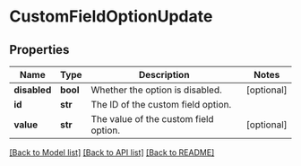 # CustomFieldOptionUpdate

## Properties
Name | Type | Description | Notes
------------ | ------------- | ------------- | -------------
**disabled** | **bool** | Whether the option is disabled. | [optional] 
**id** | **str** | The ID of the custom field option. | 
**value** | **str** | The value of the custom field option. | [optional] 

[[Back to Model list]](../README.md#documentation-for-models) [[Back to API list]](../README.md#documentation-for-api-endpoints) [[Back to README]](../README.md)

